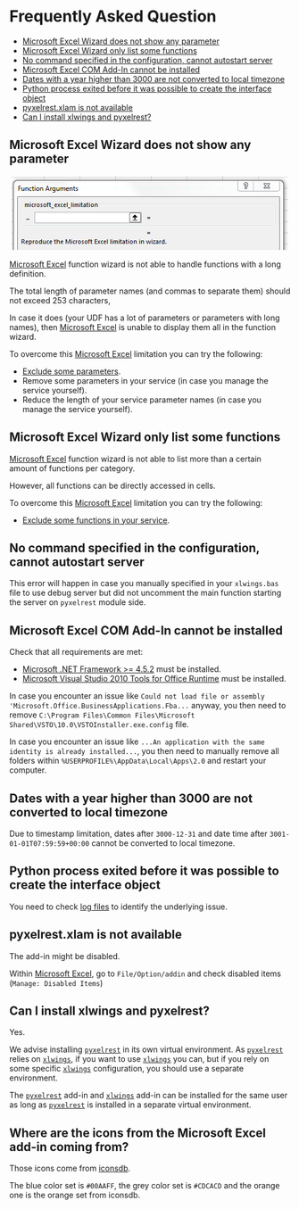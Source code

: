 # Frequently Asked Question

* [Microsoft Excel Wizard does not show any parameter](#microsoft-excel-wizard-does-not-show-any-parameter)
* [Microsoft Excel Wizard only list some functions](#microsoft-excel-wizard-only-list-some-functions)
* [No command specified in the configuration, cannot autostart server](#no-command-specified-in-the-configuration-cannot-autostart-server)
* [Microsoft Excel COM Add-In cannot be installed](#microsoft-excel-com-add-in-cannot-be-installed)
* [Dates with a year higher than 3000 are not converted to local timezone](#dates-with-a-year-higher-than-3000-are-not-converted-to-local-timezone)
* [Python process exited before it was possible to create the interface object](#python-process-exited-before-it-was-possible-to-create-the-interface-object)
* [pyxelrest.xlam is not available](#pyxelrestxlam-is-not-available)
* [Can I install xlwings and pyxelrest?](#can-i-install-xlwings-and-pyxelrest)

## Microsoft Excel Wizard does not show any parameter

<p align="center">
  <img src="https://raw.githubusercontent.com/Colin-b/pyxelrest/develop/resources/doc/screenshot_udf_wizard_parameters_limit.PNG" alt='Microsoft Excel Wizard bug'>
</p>

[Microsoft Excel] function wizard is not able to handle functions with a long definition.

The total length of parameter names (and commas to separate them) should not exceed 253 characters,

In case it does (your UDF has a lot of parameters or parameters with long names), then [Microsoft Excel] is unable to display them all in the function wizard.

To overcome this [Microsoft Excel] limitation you can try the following:
 * [Exclude some parameters](configuration/rest_api.md#selecting-parameters-to-include-or-exclude).
 * Remove some parameters in your service (in case you manage the service yourself).
 * Reduce the length of your service parameter names (in case you manage the service yourself).

## Microsoft Excel Wizard only list some functions

[Microsoft Excel] function wizard is not able to list more than a certain amount of functions per category.

However, all functions can be directly accessed in cells.

To overcome this [Microsoft Excel] limitation you can try the following:
 * [Exclude some functions in your service](configuration/rest_api.md#do-not-expose-everything-the-rest-api-offers).

## No command specified in the configuration, cannot autostart server

This error will happen in case you manually specified in your `xlwings.bas` file to use debug server but did not uncomment the main function starting the server on `pyxelrest` module side.

## Microsoft Excel COM Add-In cannot be installed

Check that all requirements are met:
 * [Microsoft .NET Framework >= 4.5.2](http://go.microsoft.com/fwlink/?linkid=328856) must be installed.
 * [Microsoft Visual Studio 2010 Tools for Office Runtime](https://www.microsoft.com/en-us/download/details.aspx?id=48217) must be installed.

In case you encounter an issue like `Could not load file or assembly 'Microsoft.Office.BusinessApplications.Fba...` anyway, you then need to remove `C:\Program Files\Common Files\Microsoft Shared\VSTO\10.0\VSTOInstaller.exe.config` file.

In case you encounter an issue like `...An application with the same identity is already installed...`, you then need to manually remove all folders within `%USERPROFILE%\AppData\Local\Apps\2.0` and restart your computer.

## Dates with a year higher than 3000 are not converted to local timezone

Due to timestamp limitation, dates after `3000-12-31` and date time after `3001-01-01T07:59:59+00:00` cannot be converted to local timezone.

## Python process exited before it was possible to create the interface object

You need to check [log files](configuration/advanced.md#logging-configuration) to identify the underlying issue.

## pyxelrest.xlam is not available

The add-in might be disabled.

Within [Microsoft Excel], go to `File/Option/addin` and check disabled items (`Manage: Disabled Items`)

## Can I install xlwings and pyxelrest?

Yes.

We advise installing [`pyxelrest`] in its own virtual environment.
As [`pyxelrest`] relies on [`xlwings`], if you want to use [`xlwings`] you can, but if you rely on some specific [`xlwings`] configuration, you should use a separate environment.

The [`pyxelrest`] add-in and [`xlwings`] add-in can be installed for the same user as long as [`pyxelrest`] is installed in a separate virtual environment.

## Where are the icons from the Microsoft Excel add-in coming from?

Those icons come from [iconsdb](https://www.iconsdb.com).

The blue color set is `#00AAFF`, the grey color set is `#CDCACD` and the orange one is the orange set from iconsdb.

[Microsoft Excel]: https://products.office.com/en-us/excel
[`xlwings`]: https://www.xlwings.org
[`pyxelrest`]: https://pypi.org/project/pyxelrest/
